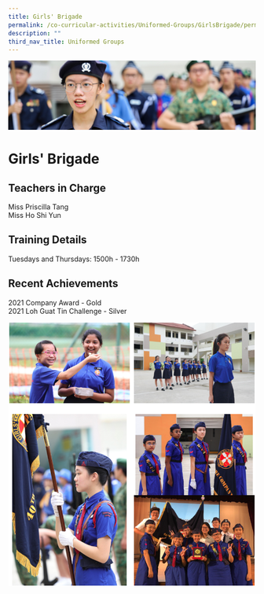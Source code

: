 ```yaml
---
title: Girls' Brigade
permalink: /co-curricular-activities/Uniformed-Groups/GirlsBrigade/permalink/
description: ""
third_nav_title: Uniformed Groups
---
```

![](/images/CCA.jpg)

Girls' Brigade
==============

Teachers in Charge
------------------

Miss Priscilla Tang  
Miss Ho Shi Yun

Training Details
----------------

Tuesdays and Thursdays: 1500h - 1730h

Recent Achievements
-------------------

2021 Company Award - Gold  
2021 Loh Guat Tin Challenge - Silver

![](/images/gb1.png)